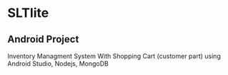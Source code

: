 # SLTlite
## Android Project
Inventory Managment System With Shopping Cart (customer part)
using Android Studio, Nodejs, MongoDB
